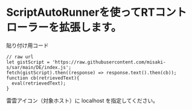 # ScriptAutoRunnerを使ってRTコントローラーを拡張します。

貼り付け用コード
```
// raw url
let gistScript = 'https://raw.githubusercontent.com/misaki-s/sar/main/DE/index.js';
fetch(gistScript).then((response) => response.text().then(cb));
function cb(retrievedText){
  eval(retrievedText);
}
```

雷雲アイコン（対象ホスト）に
localhost を指定してください。

